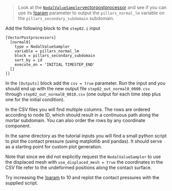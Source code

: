 > Look at the
> [`NodalValueSampler`](framework:NodalValueSampler.md)[vectorpostprocessor](framework:VectorPostprocessors/index.md)
> and see if you can use its
> [!param](/VectorPostprocessors/NodalValueSampler/block) parameter to output the
> `pillars_normal_lm` variable on the `pillars_secondary_subdomain` subdomain.

Add the following block to the `step02.i` input

```
[VectorPostprocessors]
  [normal0]
    type = NodalValueSampler
    variable = pillars_normal_lm
    block = pillars_secondary_subdomain
    sort_by = id
    execute_on = 'INITIAL TIMESTEP_END'
  []
[]
```

In the `[Outputs]` block add the `csv = true` parameter. Run the input and you
should end up with the new output file `step02_out_normal0_0000.csv` through
`step02_out_normal0_0010.csv` (one output for each time step plus one for the
initial condition).

In the CSV files you will find multiple columns. The rows are ordered according
to node ID, which should result in a continuous path along the mortar subdomain.
You can also order the rows by any coordinate component.

In the same directory as the tutorial inputs you will find a small python script
to plot the contact pressure (using matplotlib and pandas). It should serve as a
starting point for custom plot generation.

Note that since we did not explicitly request the `NodalValueSampler` to use the
displaced mesh with `use_displaced_mesh = true` the coordinates in the CSV file
refer to the undeformed positions along the contact surface.

Try increasing the [!param](/Executioner/Transient/end_time) to 10 and replot the
contact pressures with the supplied script.
